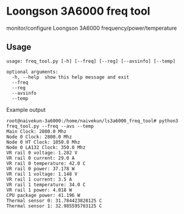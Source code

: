 # Loongson 3A6000 freq tool

monitor/configure Loongson 3A6000 frequency/power/temperature

## Usage

```
usage: freq_tool.py [-h] [--freq] [--reg] [--avsinfo] [--temp]

optional arguments:
  -h, --help  show this help message and exit
  --freq
  --reg
  --avsinfo
  --temp
```

Example output

```
root@naivekun-3a6000:/home/naivekun/ls3a6000_freq_tool# python3 freq_tool.py --freq --avs --temp
Main Clock: 2800.0 Mhz
Node 0 Clock: 2800.0 Mhz
Node 0 HT Clock: 1050.0 Mhz
Node 0 LA132 Clock: 350.0 Mhz
VR rail 0 voltage: 1.282 V
VR rail 0 current: 29.0 A
VR rail 0 temperature: 42.0 C
VR rail 0 power: 37.178 W
VR rail 1 voltage: 1.148 V
VR rail 1 current: 3.5 A
VR rail 1 temperature: 34.0 C
VR rail 1 power: 4.018 W
CPU package power: 41.196 W
Thermal sensor 0: 31.784423828125 C
Thermal sensor 1: 32.985595703125 C
```